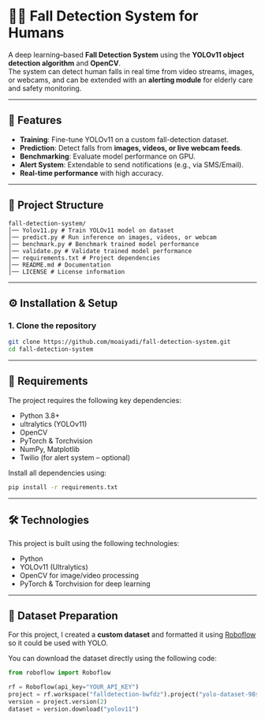# 🧑‍🦽 Fall Detection System for Humans

A deep learning–based **Fall Detection System** using the **YOLOv11 object detection algorithm** and **OpenCV**.  
The system can detect human falls in real time from video streams, images, or webcams, and can be extended with an **alerting module** for elderly care and safety monitoring.

---

## 🚀 Features
- **Training**: Fine-tune YOLOv11 on a custom fall-detection dataset.  
- **Prediction**: Detect falls from **images, videos, or live webcam feeds**.  
- **Benchmarking**: Evaluate model performance on GPU.  
- **Alert System**: Extendable to send notifications (e.g., via SMS/Email).  
- **Real-time performance** with high accuracy.  

---

## 📂 Project Structure
```
fall-detection-system/
│── Yolov11.py # Train YOLOv11 model on dataset
│── predict.py # Run inference on images, videos, or webcam
│── benchmark.py # Benchmark trained model performance
│── validate.py # Validate trained model performance
│── requirements.txt # Project dependencies
│── README.md # Documentation
│── LICENSE # License information
```

---

## ⚙️ Installation & Setup

### 1. Clone the repository
```bash
git clone https://github.com/moaiyadi/fall-detection-system.git
cd fall-detection-system 
```

---

## 🧱 Requirements

The project requires the following key dependencies:
- Python 3.8+
- ultralytics (YOLOv11)
- OpenCV
- PyTorch & Torchvision
- NumPy, Matplotlib
- Twilio (for alert system – optional)

Install all dependencies using:
```bash
pip install -r requirements.txt
```

---

## 🛠️ Technologies

This project is built using the following technologies:

- Python
- YOLOv11 (Ultralytics)
- OpenCV for image/video processing
- PyTorch & Torchvision for deep learning

---

## 📂 Dataset Preparation
For this project, I created a **custom dataset** and formatted it using [Roboflow](https://roboflow.com/) so it could be used with YOLO.

You can download the dataset directly using the following code:

```python
from roboflow import Roboflow

rf = Roboflow(api_key="YOUR_API_KEY")   
project = rf.workspace("falldetection-bwfdz").project("yolo-dataset-98swd")
version = project.version(2)
dataset = version.download("yolov11")
```